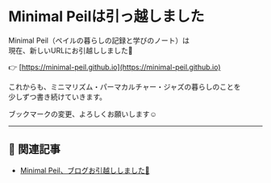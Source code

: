 # Minimal Peilは引っ越しました

Minimal Peil（ペイルの暮らしの記録と学びのノート）は  
現在、新しいURLにお引越ししました🌱

👉 [https://minimal-peil.github.io](https://minimal-peil.github.io)

これからも、ミニマリズム・パーマカルチャー・ジャズの暮らしのことを  
少しずつ書き続けていきます。

ブックマークの変更、よろしくお願いします☺️

---

## 📌 関連記事

- [Minimal Peil、ブログお引越ししました🌱](https://minimal-peil.github.io/2025/06/30/blog-move-notice.html)
